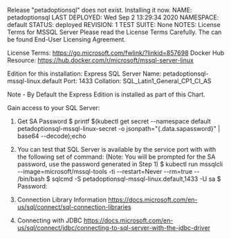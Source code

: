 Release "petadoptionsql" does not exist. Installing it now.
NAME: petadoptionsql
LAST DEPLOYED: Wed Sep  2 13:29:34 2020
NAMESPACE: default
STATUS: deployed
REVISION: 1
TEST SUITE: None
NOTES:
License Terms for MSSQL Server
Please read the License Terms Carefully.  The can be found End-User Licensing Agreement.


License Terms: https://go.microsoft.com/fwlink/?linkid=857698
Docker Hub Resource: https://hub.docker.com/r/microsoft/mssql-server-linux

Edition for this installation: Express
SQL Server Name: petadoptionsql-mssql-linux.default
Port: 1433
Collation: SQL_Latin1_General_CP1_CI_AS

Note - By Default the Express Edition is installed as part of this Chart.

Gain access to your SQL Server:
1. Get SA Password
$ printf $(kubectl get secret --namespace default petadoptionsql-mssql-linux-secret -o jsonpath="{.data.sapassword}" | base64 --decode);echo
2. You can test that SQL Server is available by the service port with with the following set of command:
(Note: You will be prompted for the SA password, use the password generated in Step 1)
$ kubectl run mssqlcli --image=microsoft/mssql-tools -ti --restart=Never --rm=true -- /bin/bash
$ sqlcmd -S petadoptionsql-mssql-linux.default,1433 -U sa
$ Password: <Enter Password for SA>

2.  Connection Library Information
https://docs.microsoft.com/en-us/sql/connect/sql-connection-libraries

3.  Connecting with JDBC
https://docs.microsoft.com/en-us/sql/connect/jdbc/connecting-to-sql-server-with-the-jdbc-driver